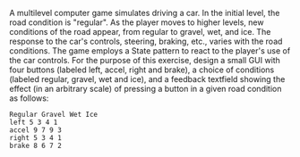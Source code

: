 A multilevel computer game simulates driving a car. In the initial level, the road condition is "regular". As the player moves to higher levels, new conditions of the road appear, from regular to gravel, wet, and ice. The response to the car's controls, steering, braking, etc., varies with the road conditions. The game employs a State pattern to react to the player's use of the car controls.
For the purpose of this exercise, design a small GUI with four buttons (labeled left, accel, right and brake), a choice of conditions (labeled regular, gravel, wet and ice), and a feedback textfield showing the effect (in an arbitrary scale) of pressing a button in a given road condition as follows:
```
Regular Gravel Wet Ice
left 5 3 4 1
accel 9 7 9 3
right 5 3 4 1
brake 8 6 7 2
```